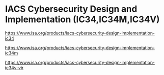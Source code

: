 # IACS Cybersecurity Design and Implementation (IC34,IC34M,IC34V)

https://www.isa.org/products/iacs-cybersecurity-design-implementation-ic34

https://www.isa.org/products/iacs-cybersecurity-design-implementation-ic34m

https://www.isa.org/products/iacs-cybersecurity-design-implementation-ic34v-vir